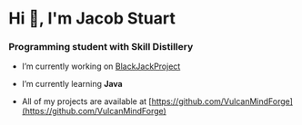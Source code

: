 # Hi 👋, I'm Jacob Stuart
### Programming student with Skill Distillery

- I’m currently working on [BlackJackProject](https://github.com/VulcanMindForge/BlackJackProject)

- I’m currently learning **Java**

- All of my projects are available at [https://github.com/VulcanMindForge](https://github.com/VulcanMindForge)


<!---
VulcanMindForge/VulcanMindForge is a ✨ special ✨ repository because its `README.md` (this file) appears on your GitHub profile.
You can click the Preview link to take a look at your changes.
--->
